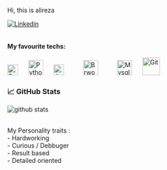 Hi, this is alireza

[![Linkedin](https://img.shields.io/badge/LinkedIn-0077B5?style=for-the-badge&logo=linkedin&logoColor=white)](https://www.linkedin.com/in/alireza-alizadeh-720573259/)
<br>
<br>
<br>
<b>My favourite techs: </b>
<br>
<br>
<img alt="Solidiy" title="Solidity" src="https://en.bitcoinwiki.org/upload/en/images/thumb/d/d5/Solidity.png/400px-Solidity.png" height="24">
&nbsp;&nbsp;&nbsp;&nbsp;
<img alt="Python" title="python" src="https://upload.wikimedia.org/wikipedia/commons/thumb/0/0a/Python.svg/180px-Python.svg.png" height="34">
&nbsp;&nbsp;&nbsp;&nbsp;
<img alt="JavaScript" title="JavaScript" src="https://user-images.githubusercontent.com/1680157/87443764-4af82c80-c5cc-11ea-82c2-c368ee12cf6d.png" height="24">
&nbsp;&nbsp;&nbsp;&nbsp;
<img style="display: none" alt="Hardhat" title="Hardhat" src="https://c.gitcoin.co/grants/32b6fabb70180e949a0490be4d9f1a2d/Hardhat-color-logotype-vertical.svg" height="34">
&nbsp;&nbsp;&nbsp;&nbsp;
<img alt="Brwonie" title="Brwonie" src="file:///home/aliza/Pictures/1e5baf00-2b82-11eb-9f4c-1f47e216cf05.png" height="34">
&nbsp;&nbsp;&nbsp;&nbsp;
<img style="display: none" alt="Django" title="Django" src="https://avatars.githubusercontent.com/u/27804?s=200&v=4" height="34">
&nbsp;&nbsp;&nbsp;&nbsp;
<img alt="Mysql" title="Mysql" src="https://www.developer.com/wp-content/uploads/2021/10/MySQL-Database-Tutorials.png" height="34">
&nbsp;&nbsp;&nbsp;&nbsp;
<img alt="Git" title="Git" src="https://www.vectorlogo.zone/logos/git-scm/git-scm-icon.svg" height="40">
&nbsp;&nbsp;&nbsp;&nbsp;
<br>
### &#x1f4c8; GitHub Stats
![github stats](https://github-readme-stats.vercel.app/api?username=AlizadeAlireza&show_icons=true&theme=radical)


<br>
My Personality traits :
<br>- Hardworking
<br>- Curious / Debbuger
<br>- Result based 
<br>- Detailed oriented
<br>
<br>
